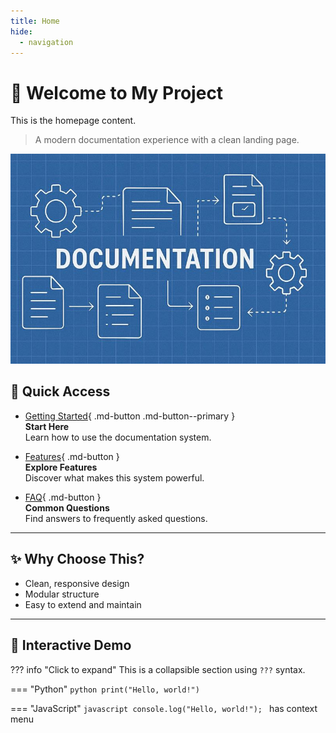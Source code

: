 ```yaml
---
title: Home
hide:
  - navigation
---
```

 
# 👋 Welcome to My Project
 
This is the homepage content.
 
> A modern documentation experience with a clean landing page.
 
![Banner](assets/banner.jpg)
 
## 🚀 Quick Access
 
<div class="grid cards" markdown="1">
 
- [Getting Started](help/getting-started.md){ .md-button .md-button--primary }  
  **Start Here**  
  Learn how to use the documentation system.
 
- [Features](help/features.md){ .md-button }  
  **Explore Features**  
  Discover what makes this system powerful.
 
- [FAQ](help/faq.md){ .md-button }  
  **Common Questions**  
  Find answers to frequently asked questions.
 
</div>
 
---
 
## ✨ Why Choose This?
 
- Clean, responsive design  
- Modular structure  
- Easy to extend and maintain
 
---
 
## 🧩 Interactive Demo
 
??? info "Click to expand"
    This is a collapsible section using `???` syntax.
 
=== "Python"
    ```python
    print("Hello, world!")
    ```
 
=== "JavaScript"
    ```javascript
    console.log("Hello, world!");
    ```
has context menu

